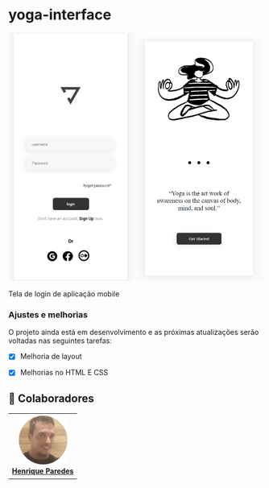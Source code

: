 # yoga-interface
 


<img src="./assets/tela login yoga.png" width="250px" alt="imagem tela login">
<img src="./assets/print yoga2.png" width="250px" alt="imagem tela login2">

Tela de login de aplicação mobile

### Ajustes e melhorias

O projeto ainda está em desenvolvimento e as próximas atualizações serão voltadas nas seguintes tarefas:

- [x] Melhoria de layout
- [x] Melhorias no HTML E CSS



## 🤝 Colaboradores

<table>
  <tr>
    <td align="center">
      <a href="#">
        <img src="./assets/foto henrique.png" width="100px;" alt="Foto do henrique paredes no GitHub"/><br>
        <sub>
        <a href="https://www.linkedin.com/in/henrique-paredes-66171122b/ "> <b>Henrique Paredes</b>
        </a>
        <b>
        </sub>
      </a>
    </td>
    
  </tr>
</table>


<br>
